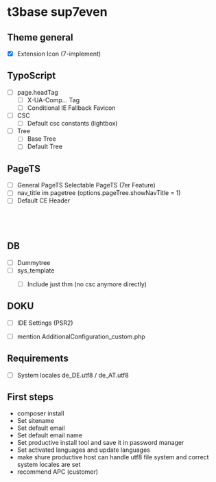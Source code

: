 # t3base sup7even

## Theme general
- [x] Extension Icon (7-implement)
## TypoScript
- [ ] page.headTag
	- [ ] X-UA-Comp… Tag
	- [ ] Conditional IE Fallback Favicon
- [ ] CSC
	- [ ] Default csc constants (lightbox)
- [ ] Tree
	- [ ] Base Tree
	- [ ] Default Tree

## PageTS
- [ ] General PageTS
Selectable PageTS (7er Feature)
- [ ] nav_title im pagetree (options.pageTree.showNavTitle = 1)
- [ ] Default CE Header <h2 /> 

## DB
- [ ] Dummytree
- [ ] sys_template
	- [ ] Include just thm (no csc anymore directly)
	
	
## DOKU

- [ ] IDE Settings (PSR2)
- [ ] mention AdditionalConfiguration_custom.php


## Requirements

- [ ] System locales de_DE.utf8 / de_AT.utf8

## First steps
- composer install
- Set sitename
- Set default email
- Set default email name
- Set productive install tool and save it in password manager
- Set activated languages and update languages
- make shure productive host can handle utf8 file system and correct system locales are set
- recommend APC (customer)

